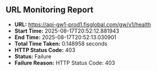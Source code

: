 ## URL Monitoring Report

- **URL:** https://api-gw1-prod1.fisglobal.com/gw/v1/health
- **Start Time:** 2025-08-17T20:52:12.881943
- **End Time:** 2025-08-17T20:52:13.030901
- **Total Time Taken:** 0.148958 seconds
- **HTTP Status Code:** 403
- **Status:** Failure
- **Failure Reason:** HTTP Status Code: 403
